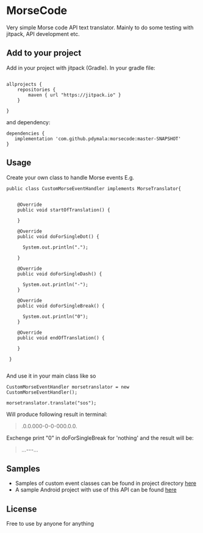 # MorseCode
Very simple Morse code API text translator. Mainly to do some testing with jitpack, API development etc.


## Add to your project
Add in your project with jitpack (Gradle). In your gradle file:

```

allprojects {
    repositories {
        maven { url "https://jitpack.io" }
    }

}
```
and dependency:

```
dependencies {
   implementation 'com.github.pdymala:morsecode:master-SNAPSHOT'
}
```

## Usage
Create your own class to handle Morse events
E.g.

```
public class CustomMorseEventHandler implements MorseTranslator{
   
   
    @Override
    public void startOfTranslation() {

    }
   
    @Override
    public void doForSingleDot() {
    
      System.out.println(".");
    
    }

    @Override
    public void doForSingleDash() {
    
      System.out.println("-");
    }

    @Override
    public void doForSingleBreak() {
    
      System.out.println("0");
    }
    
    @Override
    public void endOfTranslation() {

    }
    
 }
 
```

And use it in your main class like so

```
CustomMorseEventHandler morsetranslator = new CustomMorseEventHandler();

morsetranslator.translate("sos");
```
Will produce following result in terminal:
> .0.0.000-0-0-000.0.0.

Exchenge print "0" in doForSingleBreak for 'nothing' and the result will be:
> ...---...

## Samples

- Samples of custom event classes can be found in project directory [here](https://github.com/PDymala/MorseCode/tree/master/src/main/java/examples)
- A sample Android project with use of this API can be found [here](https://github.com/PDymala/MorseApp)

## License
Free to use by anyone for anything
